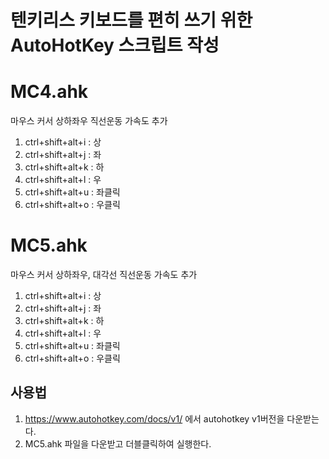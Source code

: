 # 텐키리스 키보드를 편히 쓰기 위한 AutoHotKey 스크립트 작성

# MC4.ahk
마우스 커서 상하좌우 직선운동 가속도 추가
1. ctrl+shift+alt+i : 상
2. ctrl+shift+alt+j : 좌
3. ctrl+shift+alt+k : 하
4. ctrl+shift+alt+l : 우
5. ctrl+shift+alt+u : 좌클릭
6. ctrl+shift+alt+o : 우클릭
# MC5.ahk
마우스 커서 상하좌우, 대각선 직선운동 가속도 추가
1. ctrl+shift+alt+i : 상
2. ctrl+shift+alt+j : 좌
3. ctrl+shift+alt+k : 하
4. ctrl+shift+alt+l : 우
5. ctrl+shift+alt+u : 좌클릭
6. ctrl+shift+alt+o : 우클릭


## 사용법
1. https://www.autohotkey.com/docs/v1/ 에서 autohotkey v1버전을 다운받는다.
2. MC5.ahk 파일을 다운받고 더블클릭하여 실행한다. 
